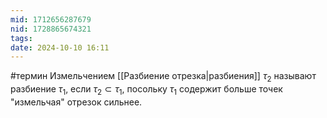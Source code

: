 ```yaml
---
mid: 1712656287679
nid: 1728865674321
tags: 
date: 2024-10-10 16:11
---
```

#термин 
Измельчением [[Разбиение отрезка|разбиения]] $\tau_2$ называют разбиение $\tau_1$, если $\tau_2 \subset \tau_1$, посольку $\tau_1$ содержит больше точек "измельчая" отрезок сильнее.